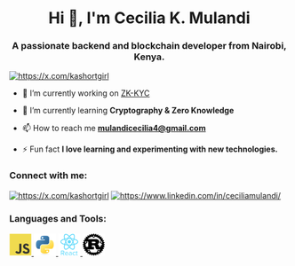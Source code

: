 <h1 align="center">Hi 👋, I'm Cecilia K. Mulandi</h1>
<h3 align="center">A passionate backend and blockchain developer from Nairobi, Kenya.</h3>



<p align="left"> <a href="https://twitter.com/https://x.com/kashortgirl" target="blank"><img src="https://img.shields.io/twitter/follow/https://x.com/kashortgirl?logo=twitter&style=for-the-badge" alt="https://x.com/kashortgirl" /></a> </p>

- 🔭 I’m currently working on [ZK-KYC](https://github.com/CECILIA-MULANDI/ZK-KYC)

- 🌱 I’m currently learning **Cryptography & Zero Knowledge**

- 📫 How to reach me **mulandicecilia4@gmail.com**

- ⚡ Fun fact **I love learning and experimenting with new technologies.**

<h3 align="left">Connect with me:</h3>
<p align="left">
<a href="https://twitter.com/https://x.com/kashortgirl" target="blank"><img align="center" src="https://raw.githubusercontent.com/rahuldkjain/github-profile-readme-generator/master/src/images/icons/Social/twitter.svg" alt="https://x.com/kashortgirl" height="30" width="40" /></a>
<a href="https://linkedin.com/in/https://www.linkedin.com/in/ceciliamulandi/" target="blank"><img align="center" src="https://raw.githubusercontent.com/rahuldkjain/github-profile-readme-generator/master/src/images/icons/Social/linked-in-alt.svg" alt="https://www.linkedin.com/in/ceciliamulandi/" height="30" width="40" /></a>
</p>

<h3 align="left">Languages and Tools:</h3>
<p align="left"> <a href="https://developer.mozilla.org/en-US/docs/Web/JavaScript" target="_blank" rel="noreferrer"> <img src="https://raw.githubusercontent.com/devicons/devicon/master/icons/javascript/javascript-original.svg" alt="javascript" width="40" height="40"/> </a> <a href="https://www.python.org" target="_blank" rel="noreferrer"> <img src="https://raw.githubusercontent.com/devicons/devicon/master/icons/python/python-original.svg" alt="python" width="40" height="40"/> </a> <a href="https://reactjs.org/" target="_blank" rel="noreferrer"> <img src="https://raw.githubusercontent.com/devicons/devicon/master/icons/react/react-original-wordmark.svg" alt="react" width="40" height="40"/> </a> <a href="https://www.rust-lang.org" target="_blank" rel="noreferrer"> <img src="https://raw.githubusercontent.com/devicons/devicon/master/icons/rust/rust-plain.svg" alt="rust" width="40" height="40"/> </a> </p>
